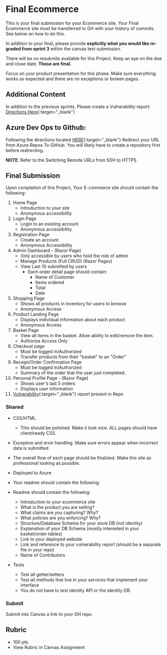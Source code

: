 # Final Ecommerce
This is your final submission for your Ecommerce site. Your Final Ecommerce site must be transferred to GH with your history of commits. See below on how to do this.

In addition to your final, please provide **explicitly what you would like re-graded from sprint 3** within the canvas text submission. 

There will be no resubmits available for this Project. Keep an eye on the due and close date. **These are final.** 

Focus on your product presentation for this phase. Make sure everything works as expected and there are no exceptions or broken pages. 

## Additional Content

In addition to the previous sprints, Please create a Vulnerability report: [Directions Here](https://codefellows.github.io/code-401-dotnet-guide/Curriculum/ECom_Project/VulnerabilityReport){:target="_blank"}


## Azure Dev Ops to Github:

Following the directions located [HERE](https://help.github.com/articles/changing-a-remote-s-url/){:target="_blank"} Redirect your URL from Azure Repos To GitHub. You will likely have to create a repository first before redirecting. 

**NOTE**: Refer to the Switching Remote URLs from SSH to HTTPS

## Final Submission
Upon completion of this Project, Your E-commerce site should contain the following:
1. Home Page
   - Introduction to your site
   - Anonymous accessibility
2. Login Page
   - Login to an existing account
   - Anonymous accessibility
3. Registration Page
   - Create an account
   - Anonymous Accessibility
4. Admin Dashboard - (Razor Page)
   - Only accessible by users who hold the role of admin
   - Manage Products (Full CRUD) (Razor Pages)
   - View Last 10 submitted by users
     - Each order detail page should contain:
       - Name of Customer
       - Items ordered
       - Total
       - Date
5. Shopping Page
   - Shows all products in inventory for users to browse
   - Anonymous Access
6. Product Landing Page
   - Displays individual information about each product
   - Anonymous Access
7. Basket Page
   - View all items in the basket. Allow ability to edit/remove the item.
   - Authorize Access Only
8. Checkout page
   - Must be logged in/Authorized
   - Transfer products from their "basket" to an "Order"
9. Receipt/Order Confirmation Page
   - Must be logged in/Authorized
   - Summary of the order that the user just completed. 
10. Personal Profile Page - (Razor Page)
    - Shows user's last 5 orders
    - Displays user information
11. [Vulnerability](VulnerabilityReport.md){:target="_blank"} report present in Repo 

### Shared
- CSS/HTML
  - This should be polished. Make it look nice. ALL pages should have client/ready CSS.  
- Exception and error handling. Make sure errors appear when incorrect data is submitted
- The overall flow of each page should be finalized. Make this site as professional looking as possible. 
- Deployed to Azure
- Your readme should contain the following:
- Readme should contain the following:
  - Introduction to your ecommerce site
  - What is the product you are selling?
  - What claims are you capturing? Why?
  - What policies are you enforcing? Why?
  - Structure/Database Schema for your store DB (not identity)
  - Explanation of your DB Schema (mostly interested in your basket/order tables)
  - Link to your deployed website
  - Link and reference to your vulnerability report (should be a separate file in your repo)
  - Name of Contributors

- Tests
	- Test all getter/setters
	- Test all methods that live in your services that implement your interface
	- You do not have to test identity API or the identity DB.
  

### Submit
Submit into Canvas a link to your GH repo. 

## Rubric
- 100 pts. 
- View Rubric in Canvas Assignment